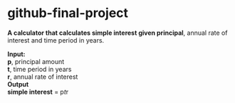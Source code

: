 # github-final-project
**A calculator that calculates simple interest given principal**, annual rate of interest and time period in years.  
  
**Input:**  
   **p**, principal amount  
   **t**, time period in years  
   **r**, annual rate of interest  
**Output**  
   **simple interest** = p*t*r
